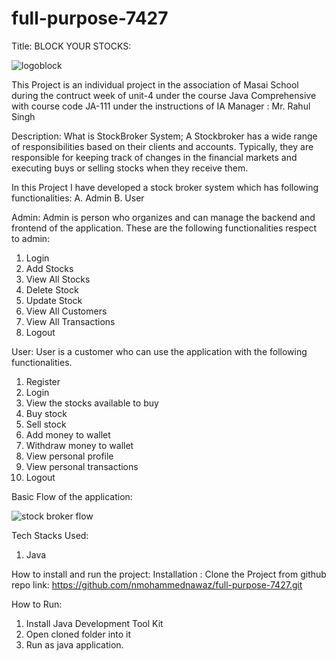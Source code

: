 # full-purpose-7427
 Title:
BLOCK YOUR STOCKS:

![logoblock](https://user-images.githubusercontent.com/99792738/229429004-f6e97362-7ec0-45bf-81e5-07e6c08ae2e6.png)


This Project is an individual project in the association of Masai School during the contruct week of unit-4 under the course Java Comprehensive with course code JA-111 under the instructions of IA Manager : Mr. Rahul Singh 

Description:
What is StockBroker System;
A Stockbroker has a wide range of responsibilities based on their clients and accounts. Typically, they are responsible for keeping track of changes in the financial markets and executing buys or selling stocks when they receive them.
 
 In this Project I have developed a stock broker system which has following functionalities:
 A. Admin
 B. User
 
 Admin: Admin is person who organizes and can manage the backend and frontend of the application.
 These are the following functionalities respect to admin:
 1. Login
 2. Add Stocks
 3. View All Stocks
 4. Delete Stock
 5. Update Stock
 6. View All Customers
 7. View All Transactions
 8. Logout

User: User is a customer who can use the application with the following functionalities.
1. Register
2. Login
3. View the stocks available to buy
4. Buy stock
5. Sell stock
6. Add money to wallet
7. Withdraw money to wallet
8. View personal profile
9. View personal transactions
10. Logout

Basic Flow of the application:

![stock broker flow](https://user-images.githubusercontent.com/99792738/229426132-fb8ccd2c-1e42-4e29-8945-e581d6faefb2.png)

Tech Stacks Used:
1. Java

How to install and run the project:
Installation :
Clone the Project from github repo link:
https://github.com/nmohammednawaz/full-purpose-7427.git

How to Run:
1. Install Java Development Tool Kit
2. Open cloned folder into it 
3. Run as java application.


 
